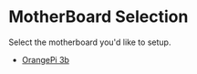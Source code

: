 # MotherBoard Selection
Select the motherboard you'd like to setup.

+ [OrangePi 3b](https://github.com/allenc125789/SecurityDrone-Prototype/blob/motherboard/README.md)

